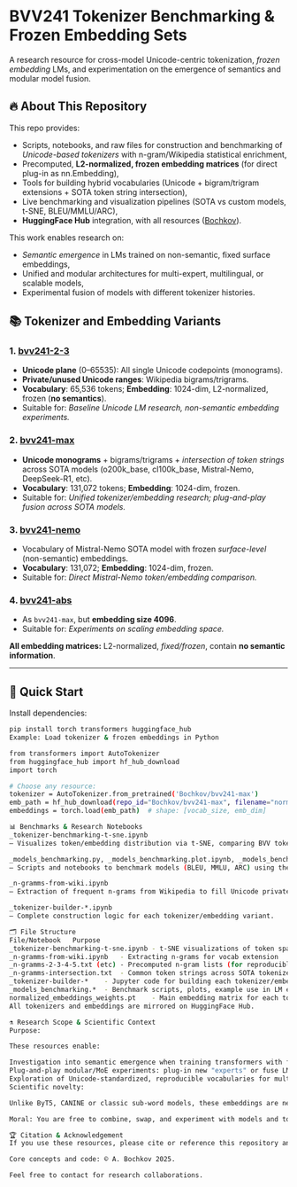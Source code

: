 # BVV241 Tokenizer Benchmarking & Frozen Embedding Sets

A research resource for cross-model Unicode-centric tokenization, *frozen embedding* LMs, and experimentation on the emergence of semantics and modular model fusion.

## 🔥 About This Repository

This repo provides:

- Scripts, notebooks, and raw files for construction and benchmarking of *Unicode-based tokenizers* with n-gram/Wikipedia statistical enrichment,
- Precomputed, **L2-normalized, frozen embedding matrices** (for direct plug-in as nn.Embedding),
- Tools for building hybrid vocabularies (Unicode + bigram/trigram extensions + SOTA token string intersection),
- Live benchmarking and visualization pipelines (SOTA vs custom models, t-SNE, BLEU/MMLU/ARC),
- **HuggingFace Hub** integration, with all resources ([Bochkov](https://huggingface.co/Bochkov)).

This work enables research on:

- *Semantic emergence* in LMs trained on non-semantic, fixed surface embeddings,
- Unified and modular architectures for multi-expert, multilingual, or scalable models,
- Experimental fusion of models with different tokenizer histories.


## 📚 Tokenizer and Embedding Variants

### 1. [bvv241-2-3](https://huggingface.co/Bochkov/bvv241-2-3)
- **Unicode plane** (0–65535): All single Unicode codepoints (monograms).
- **Private/unused Unicode ranges**: Wikipedia bigrams/trigrams.
- **Vocabulary**: 65,536 tokens; **Embedding**: 1024-dim, L2-normalized, frozen (**no semantics**).
- Suitable for: *Baseline Unicode LM research, non-semantic embedding experiments.*

### 2. [bvv241-max](https://huggingface.co/Bochkov/bvv241-max)
- **Unicode monograms** + bigrams/trigrams + *intersection of token strings* across SOTA models (o200k_base, cl100k_base, Mistral-Nemo, DeepSeek-R1, etc).
- **Vocabulary**: 131,072 tokens; **Embedding**: 1024-dim, frozen.
- Suitable for: *Unified tokenizer/embedding research; plug-and-play fusion across SOTA models.*

### 3. [bvv241-nemo](https://huggingface.co/Bochkov/bvv241-nemo)
- Vocabulary of Mistral-Nemo SOTA model with frozen *surface-level* (non-semantic) embeddings.
- **Vocabulary**: 131,072; **Embedding**: 1024-dim, frozen.
- Suitable for: *Direct Mistral-Nemo token/embedding comparison.*

### 4. [bvv241-abs](https://huggingface.co/Bochkov/bvv241-abs)
- As `bvv241-max`, but **embedding size 4096**.
- Suitable for: *Experiments on scaling embedding space.*

**All embedding matrices:** L2-normalized, *fixed/frozen*, contain **no semantic information**.

---

## 🚀 Quick Start

Install dependencies:
```bash
pip install torch transformers huggingface_hub
Example: Load tokenizer & frozen embeddings in Python

from transformers import AutoTokenizer
from huggingface_hub import hf_hub_download
import torch

# Choose any resource:
tokenizer = AutoTokenizer.from_pretrained('Bochkov/bvv241-max')
emb_path = hf_hub_download(repo_id="Bochkov/bvv241-max", filename="normalized_embeddings_weights.pt")
embeddings = torch.load(emb_path)  # shape: [vocab_size, emb_dim]

📊 Benchmarks & Research Notebooks
_tokenizer-benchmarking-t-sne.ipynb
— Visualizes token/embedding distribution via t-SNE, comparing BVV tokenizers with SOTA baselines.

_models_benchmarking.py, _models_benchmarking.plot.ipynb, _models_benchmarking.code.ipynb
— Scripts and notebooks to benchmark models (BLEU, MMLU, ARC) using these tokenizers & embeddings versus SOTA tokenizers.

_n-gramms-from-wiki.ipynb
— Extraction of frequent n-grams from Wikipedia to fill Unicode private ranges, enriching token coverage.

_tokenizer-builder-*.ipynb
— Complete construction logic for each tokenizer/embedding variant.

🗂️ File Structure
File/Notebook	Purpose
_tokenizer-benchmarking-t-sne.ipynb	- t-SNE visualizations of token space and embedding overlap
_n-gramms-from-wiki.ipynb	- Extracting n-grams for vocab extension
_n-gramms-2-3-4-5.txt (etc)	- Precomputed n-gram lists (for reproducible vocab)
_n-gramms-intersection.txt	- Common token strings across SOTA tokenizers
_tokenizer-builder-*	- Jupyter code for building each tokenizer/embedding set
_models_benchmarking.*	- Benchmark scripts, plots, example use in LM evaluation
normalized_embeddings_weights.pt	- Main embedding matrix for each tokenizer version
All tokenizers and embeddings are mirrored on HuggingFace Hub.

⚗️ Research Scope & Scientific Context
Purpose:

These resources enable:

Investigation into semantic emergence when training transformers with fixed, non-semantic ("surface-level") embeddings.
Plug-and-play modular/MoE experiments: plug-in new "experts" or fuse LMs trained with different tokenizations, since embeddings are structurally identical and fixed.
Exploration of Unicode-standardized, reproducible vocabularies for multilingual and cross-model pipelines.
Scientific novelty:

Unlike ByT5, CANINE or classic sub-word models, these embeddings are never trained, encode no semantic information, and are suitable for research into meaning arising solely in transformer layers above embedding.

Moral: You are free to combine, swap, and experiment with models and tokenizers—unified by their Unicode-surface-based, frozen embedding matrix—without retraining! This enables fair benchmarking of the ability of deep architectures (alone) to synthesize meaning.

🏆 Citation & Acknowledgement
If you use these resources, please cite or reference this repository and HF models.

Core concepts and code: © A. Bochkov 2025.

Feel free to contact for research collaborations.


